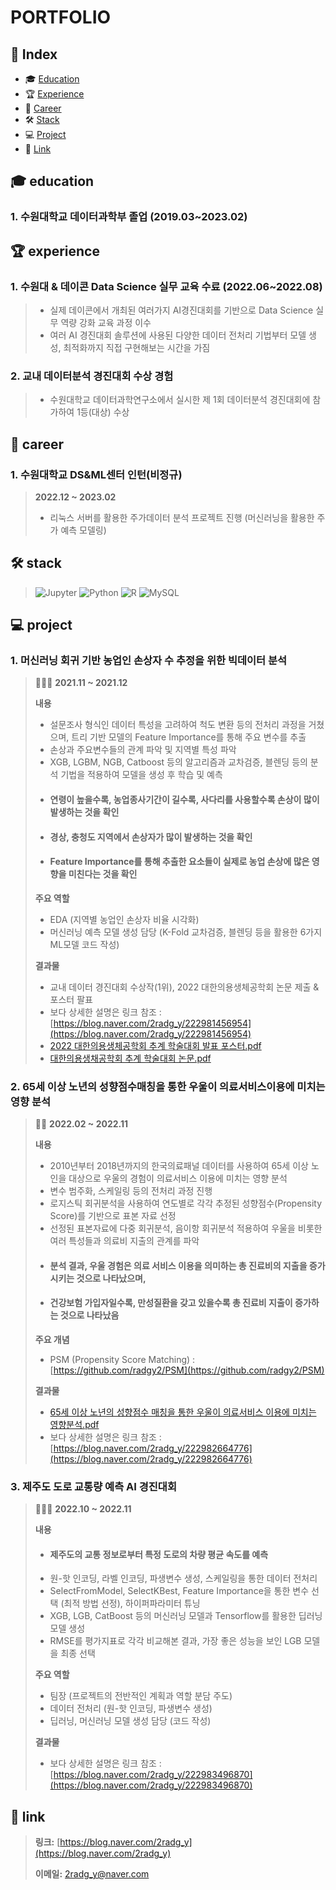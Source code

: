 # PORTFOLIO

## **📝 Index**
- 🎓 [Education](#-education)
- 🏆 [Experience](#-experience)
- 💼 [Career](#-career)
- 🛠 [Stack](#-stack)
- 💻 [Project](#-project)
- 🔗 [Link](#-link)


## **🎓 education**
### **1. 수원대학교 데이터과학부 졸업 (2019.03~2023.02)**



## **🏆 experience**
### **1. 수원대 & 데이콘 Data Science 실무 교육 수료 (2022.06~2022.08)**
> - 실제 데이콘에서 개최된 여러가지 AI경진대회를 기반으로 Data Science 실무 역량 강화 교육 과정 이수
> - 여러 AI 경진대회 솔루션에 사용된 다양한 데이터 전처리 기법부터 모델 생성, 최적화까지 직접 구현해보는 시간을 가짐
### **2. 교내 데이터분석 경진대회 수상 경험**
> - 수원대학교 데이터과학연구소에서 실시한 제 1회 데이터분석 경진대회에 참가하여 1등(대상) 수상

## **💼 career**
### **1. 수원대학교 DS&ML센터 인턴(비정규)**
> **2022.12 ~ 2023.02**
> - 리눅스 서버를 활용한 주가데이터 분석 프로젝트 진행 (머신러닝을 활용한 주가 예측 모델링)


## **🛠 stack**
> <img alt="Jupyter" src="https://img.shields.io/badge/Jupyter-F37626?style=for-the-badge&logo=Jupyter&logoColor=white"> <img alt="Python" src="https://img.shields.io/badge/Python-3776AB?style=for-the-badge&logo=Python&logoColor=white"> <img alt="R" src="https://img.shields.io/badge/R-276DC3?style=for-the-badge&logo=R&logoColor=white"> <img alt="MySQL" src="https://img.shields.io/badge/MySQL-4479A1?style=for-the-badge&logo=MySQL&logoColor=white">

## **💻 project**
### **1. 머신러닝 회귀 기반 농업인 손상자 수 추정을 위한 빅데이터 분석** 
> 👩‍👧‍👧 **2021.11 ~ 2021.12**
> 
> **내용** 
> - 설문조사 형식인 데이터 특성을 고려하여 척도 변환 등의 전처리 과정을 거쳤으며, 트리 기반 모델의 Feature Importance를 통해 주요 변수를 추출
> - 손상과 주요변수들의 관계 파악 및 지역별 특성 파악
> - XGB, LGBM, NGB, Catboost 등의 알고리즘과 교차검증, 블렌딩 등의 분석 기법을 적용하여 모델을 생성 후 학습 및 예측
> - #### 연령이 높을수록, 농업종사기간이 길수록, 사다리를 사용할수록 손상이 많이 발생하는 것을 확인
> - #### 경상, 충청도 지역에서 손상자가 많이 발생하는 것을 확인
> - #### Feature Importance를 통해 추출한 요소들이 실제로 농업 손상에 많은 영향을 미친다는 것을 확인
>
> **주요 역할**
> - EDA (지역별 농업인 손상자 비율 시각화)
> - 머신러닝 예측 모델 생성 담당 (K-Fold 교차검증, 블렌딩 등을 활용한 6가지 ML모델 코드 작성)
> 
> **결과물** 
> - 교내 데이터 경진대회 수상작(1위), 2022 대한의용생체공학회 논문 제출 & 포스터 팔표
> - 보다 상세한 설명은 링크 참조 : [https://blog.naver.com/2radg_y/222981456954](https://blog.naver.com/2radg_y/222981456954)
> - [2022 대한의용생체공학회 추계 학술대회 발표 포스터.pdf](https://github.com/radgy2/Portfolio/files/11158519/2022.pdf)
> - [대한의용생채공학회 추계 학술대회 논문.pdf](https://github.com/radgy2/Portfolio/files/11158534/default.pdf)


### **2. 65세 이상 노년의 성향점수매칭을 통한 우울이 의료서비스이용에 미치는 영향 분석**
> 🙎‍♀️ **2022.02 ~ 2022.11**
> 
> **내용**
> - 2010년부터 2018년까지의 한국의료패널 데이터를 사용하여 65세 이상 노인을 대상으로 우울의 경험이 의료서비스 이용에 미치는 영향 분석
> - 변수 범주화, 스케일링 등의 전처리 과정 진행
> - 로지스틱 회귀분석을 사용하여 연도별로 각각 추정된 성향점수(Propensity Score)를 기반으로 표본 자료 선정
> - 선정된 표본자료에 다중 회귀분석, 음이항 회귀분석 적용하여 우울을 비롯한 여러 특성들과 의료비 지출의 관계를 파악
> - #### 분석 결과, 우울 경험은 의료 서비스 이용을 의미하는 총 진료비의 지출을 증가시키는 것으로 나타났으며, 
> - #### 건강보험 가입자일수록,  만성질환을 갖고 있을수록 총 진료비 지출이 증가하는 것으로 나타났음
>
> **주요 개념**
> - PSM (Propensity Score Matching) : [https://github.com/radgy2/PSM](https://github.com/radgy2/PSM)
> 
> **결과물**
> - [65세 이상 노년의 성향점수 매칭을 통한 우울이 의료서비스 이용에 미치는 영향분석.pdf](https://github.com/radgy2/Portfolio/files/11158862/65.pdf)
> - 보다 상세한 설명은 링크 참조 : [https://blog.naver.com/2radg_y/222982664776](https://blog.naver.com/2radg_y/222982664776)
>

### **3. 제주도 도로 교통량 예측 AI 경진대회**
> 👩‍👧‍👧 **2022.10 ~ 2022.11**
> 
> **내용**
> - #### 제주도의 교통 정보로부터 특정 도로의 차량 평균 속도를 예측
> - 원-핫 인코딩, 라벨 인코딩, 파생변수 생성, 스케일링을 통한 데이터 전처리
> - SelectFromModel, SelectKBest, Feature Importance을 통한 변수 선택 (최적 방법 선정), 하이퍼파라미터 튜닝
> - XGB, LGB, CatBoost 등의 머신러닝 모델과 Tensorflow를 활용한 딥러닝 모델 생성
> - RMSE를 평가지표로 각각 비교해본 결과, 가장 좋은 성능을 보인 LGB 모델을 최종 선택
>
> **주요 역할**
> - 팀장 (프로젝트의 전반적인 계획과 역할 분담 주도)
> - 데이터 전처리 (원-핫 인코딩, 파생변수 생성)
> - 딥러닝, 머신러닝 모델 생성 담당 (코드 작성)
> 
> **결과물**
> - 보다 상세한 설명은 링크 참조 : [https://blog.naver.com/2radg_y/222983496870](https://blog.naver.com/2radg_y/222983496870)

## **🔗 link**
> **링크:** [https://blog.naver.com/2radg_y](https://blog.naver.com/2radg_y)
>
> **이메일:** 2radg_y@naver.com
